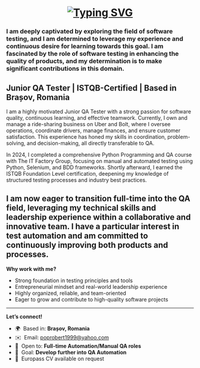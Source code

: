 
<h1 align="center">
<a href="https://git.io/typing-svg"><img src="https://readme-typing-svg.herokuapp.com?font=Fira+Code&size=25&pause=800&center=true&random=false&width=650&height=250&lines=Hello+there%F0%9F%91%8B;I'm+Robert!" alt="Typing SVG" /></a>

<h3 align="left"> I am deeply captivated by exploring the field of software testing, and I am determined to leverage my experience and continuous desire for learning towards this goal. I am fascinated by the role of software testing in enhancing the quality of products, and my determination is to make significant contributions in this domain.</h3>

Junior QA Tester | ISTQB-Certified | Based in Brașov, Romania  
----------------------------------------------------------------------------------------------------------------------

I am a highly motivated Junior QA Tester with a strong passion for software quality, continuous learning, and effective teamwork. Currently, I own and manage a ride-sharing business on Uber and Bolt, where I oversee operations, coordinate drivers, manage finances, and ensure customer satisfaction. This experience has honed my skills in coordination, problem-solving, and decision-making, all directly transferable to QA.

In 2024, I completed a comprehensive Python Programming and QA course with The IT Factory Group, focusing on manual and automated testing using Python, Selenium, and BDD frameworks. Shortly afterward, I earned the ISTQB Foundation Level certification, deepening my knowledge of structured testing processes and industry best practices.

I am now eager to transition full-time into the QA field, leveraging my technical skills and leadership experience within a collaborative and innovative team. I have a particular interest in test automation and am committed to continuously improving both products and processes.
---
**Why work with me?**  
- Strong foundation in testing principles and tools  
- Entrepreneurial mindset and real-world leadership experience  
- Highly organized, reliable, and team-oriented  
- Eager to grow and contribute to high-quality software projects  
---
**Let’s connect!**  
* 🌍  Based in: **Brașov, Romania**  
* ✉️  Email: [poprobert1999@yahoo.com](mailto:poprobert1999@yahoo.com)  
* 🧪  Open to: **Full-time Automation/Manual QA roles**  
* 🚀  Goal: **Develop further into QA Automation**  
* 📄  Europass CV available on request
